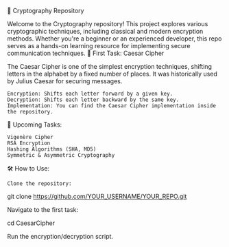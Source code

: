 🔐 Cryptography Repository

Welcome to the Cryptography repository! This project explores various cryptographic techniques, including classical and modern encryption methods. Whether you're a beginner or an experienced developer, this repo serves as a hands-on learning resource for implementing secure communication techniques.
🚀 First Task: Caesar Cipher

The Caesar Cipher is one of the simplest encryption techniques, shifting letters in the alphabet by a fixed number of places. It was historically used by Julius Caesar for securing messages.

    Encryption: Shifts each letter forward by a given key.
    Decryption: Shifts each letter backward by the same key.
    Implementation: You can find the Caesar Cipher implementation inside the repository.

📌 Upcoming Tasks:

    Vigenère Cipher
    RSA Encryption
    Hashing Algorithms (SHA, MD5)
    Symmetric & Asymmetric Cryptography

🛠️ How to Use:

    Clone the repository:

git clone https://github.com/YOUR_USERNAME/YOUR_REPO.git

Navigate to the first task:

cd CaesarCipher

Run the encryption/decryption script.
